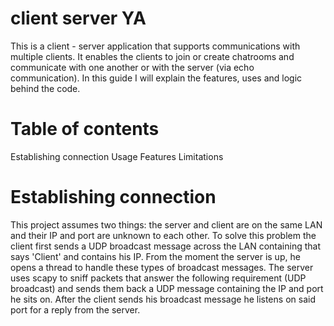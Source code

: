 # client server YA

This is a client - server application that supports communications with multiple clients. It enables the clients to join or create chatrooms and communicate with one another or with the server (via echo communication). In this guide I will explain the features, uses and logic behind the code.  

# Table of contents
Establishing connection
Usage
Features
Limitations

# Establishing connection
This project assumes two things: the server and client are on the same LAN and their IP and port are unknown to each other. To solve this problem the client first sends a UDP broadcast message across the LAN containing that says 'Client' and contains his IP. From the moment the server is up, he opens a thread to handle these types of broadcast messages. The server uses scapy to sniff packets that answer the following requirement (UDP broadcast) and sends them back a UDP message containing the IP and port he sits on. After the client sends his broadcast message he listens on said port for a reply from the server.
